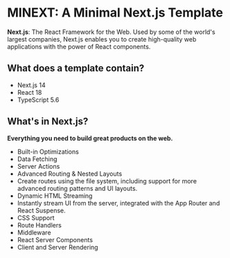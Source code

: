 # MINEXT: A Minimal Next.js Template

**Next.js**: The React Framework for the Web. Used by some of the world's largest companies, Next.js enables you to create high-quality web applications with the power of React components.

## What does a template contain?

- Next.js 14
- React 18
- TypeScript 5.6

## What's in Next.js?

**Everything you need to build great products on the web.**

- Built-in Optimizations
- Data Fetching
- Server Actions
- Advanced Routing & Nested Layouts
- Create routes using the file system, including support for more advanced routing patterns and UI layouts.
- Dynamic HTML Streaming
- Instantly stream UI from the server, integrated with the App Router and React Suspense.
- CSS Support
- Route Handlers
- Middleware
- React Server Components
- Client and Server Rendering
